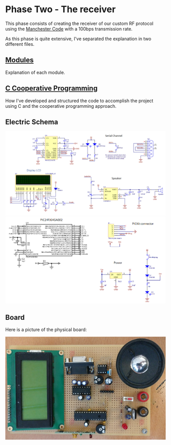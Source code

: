 # Phase Two - The receiver

This phase consists of creating the receiver of our custom RF protocol using the [Manchester Code](https://en.wikipedia.org/wiki/Manchester_code) with a 100bps transmission rate.

As this phase is quite extensive, I've separated the explanation in two different files. 

## [Modules](MODULES.md)
Explanation of each module.

## [C Cooperative Programming](CODE.md)
How I've developed and structured the code to accomplish the project using C and the cooperative programming approach.

## Electric Schema

![Screenshot](images/ElectricSchema.PNG)
![Screenshot](images/ElectricSchema_2.PNG)

## Board

Here is a picture of the physical board:

![Screenshot](images/Board.jpg)
